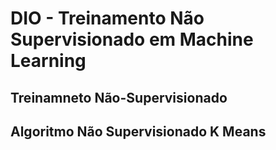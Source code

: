 # DIO - Treinamento Não Supervisionado em Machine Learning

## Treinamneto Não-Supervisionado

## Algoritmo Não Supervisionado K Means

